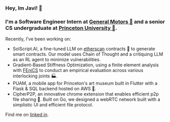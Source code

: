 ### Hey, Im Javi! 👋

### I'm a Software Engineer Intern at [General Motors 🚗](https://www.gm.com/) and a senior CS undergraduate at [Princeton University 🐯](https://www.princeton.edu/).

Recently, I've been working on:
* SolScript.AI, a fine-tuned LLM on [etherscan](https://etherscan.io/) contracts 🦄 to generate smart contracts. Our model uses Chain of Thought and a critiquing LLM as an RL agent to minimize vulnerabilities.
* Gradient-Based Stiffness Optimization, using a finite element analysis with [FEniCS](https://fenicsproject.org/) to conduct an empirical evaluation across various interlocking joints 🏭.
* PUAM, a mobile app for Princeton's art museum built in Flutter with a Flask & SQL backend hosted on AWS 📱.
* CipherP2P, an innovative chrome extension that enables efficient p2p file sharing 📁. Built on Go, we designed a webRTC network built with a simplistic UI and efficient file protocol.


Find me on <a href="https://www.linkedin.com/in/javierlinero/)">linked in</a>.
